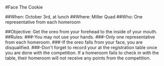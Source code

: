 #Face The Cookie 

##When: October 3rd, at lunch
##Where: Miller Quad
##Who: One representative from each homeroom

##Objective: Get the oreo from your forehead to the inside of your mouth.
##Rules:
###-You may not use your hands.
###-Only one representative from each homeroom.
###-If the oreo falls from your face, you are disqualified.
###-Don't forget to record your at the registration table once you are done with the competition.  If a homeroom fails to check in with the table, their homeroom will not receive any points from the competition.
